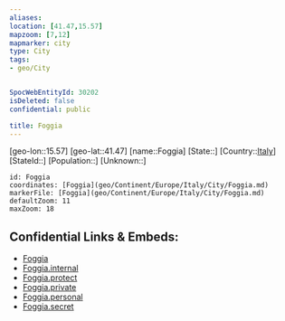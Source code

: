 ```yaml
---
aliases: 
location: [41.47,15.57]
mapzoom: [7,12] 
mapmarker: city 
type: City
tags:
- geo/City


SpocWebEntityId: 30202
isDeleted: false
confidential: public

title: Foggia
---
```

[geo-lon::15.57]
[geo-lat::41.47]
[name::Foggia]
[State::]
[Country::[Italy](geo/Continent/Europe/Italy.md)]
[StateId::]
[Population::]
[Unknown::]


```leaflet
id: Foggia
coordinates: [Foggia](geo/Continent/Europe/Italy/City/Foggia.md)
markerFile: [Foggia](geo/Continent/Europe/Italy/City/Foggia.md)
defaultZoom: 11 
maxZoom: 18
```


## Confidential Links & Embeds: 
- [Foggia](../../../../../../_public/geo/Continent/Europe/Italy/City/Foggia.md) 
- [Foggia.internal](../../../../../../_internal/geo/Continent/Europe/Italy/City/Foggia.internal.md) 
- [Foggia.protect](../../../../../../_protect/geo/Continent/Europe/Italy/City/Foggia.protect.md) 
- [Foggia.private](../../../../../../_private/geo/Continent/Europe/Italy/City/Foggia.private.md) 
- [Foggia.personal](../../../../../../_personal/geo/Continent/Europe/Italy/City/Foggia.personal.md) 
- [Foggia.secret](../../../../../../_secret/geo/Continent/Europe/Italy/City/Foggia.secret.md) 
